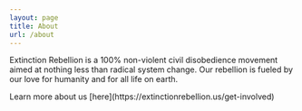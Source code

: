 ```yaml
---
layout: page
title: About
url: /about
---
```


<p class="message">
Extinction Rebellion is a 100% non-violent civil disobedience movement aimed at nothing less than radical system change. Our rebellion is fueled by our love for humanity and for all life on earth.
</p>
Learn more about us [here](https://extinctionrebellion.us/get-involved)

